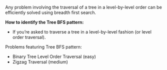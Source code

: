 Any problem involving the traversal of a tree in a level-by-level order can be efficiently solved using breadth first search.

**How to identify the Tree BFS pattern:** 

- If you’re asked to traverse a tree in a level-by-level fashion (or level order traversal).

Problems featuring Tree BFS pattern:  
- Binary Tree Level Order Traversal (easy)
- Zigzag Traversal (medium)

<br/>
